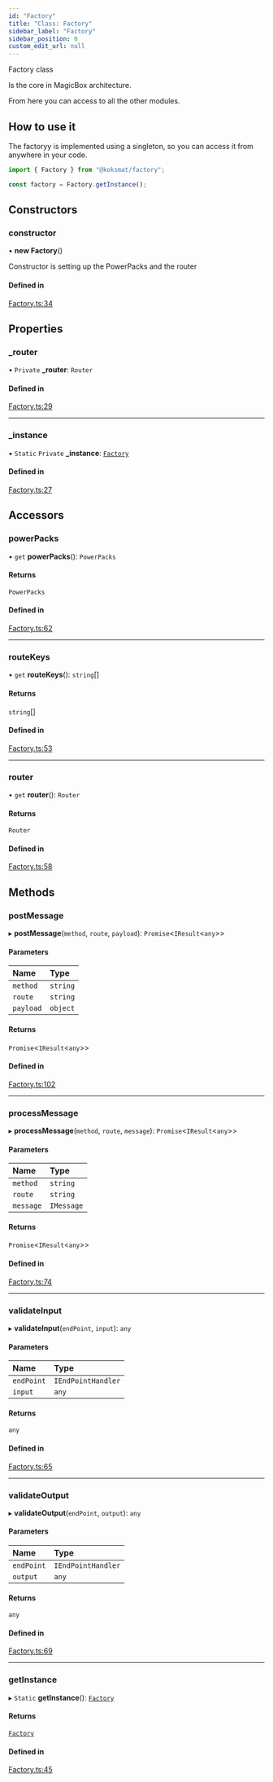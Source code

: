```yaml
---
id: "Factory"
title: "Class: Factory"
sidebar_label: "Factory"
sidebar_position: 0
custom_edit_url: null
---
```


Factory class

Is the core in MagicBox architecture.

From here you can access to all the other modules. 

## How to use it
The factoryy is implemented using a singleton, so you can access it from anywhere in your code.
```typescript
import { Factory } from "@koksmat/factory";

const factory = Factory.getInstance();

```

## Constructors

### constructor

• **new Factory**()

Constructor is setting up the PowerPacks and the router

#### Defined in

[Factory.ts:34](https://github.com/koksmat-com/magicbox/blob/b91d55f/businesslogic/factory/src/Factory.ts#L34)

## Properties

### \_router

• `Private` **\_router**: `Router`

#### Defined in

[Factory.ts:29](https://github.com/koksmat-com/magicbox/blob/b91d55f/businesslogic/factory/src/Factory.ts#L29)

___

### \_instance

▪ `Static` `Private` **\_instance**: [`Factory`](Factory.md)

#### Defined in

[Factory.ts:27](https://github.com/koksmat-com/magicbox/blob/b91d55f/businesslogic/factory/src/Factory.ts#L27)

## Accessors

### powerPacks

• `get` **powerPacks**(): `PowerPacks`

#### Returns

`PowerPacks`

#### Defined in

[Factory.ts:62](https://github.com/koksmat-com/magicbox/blob/b91d55f/businesslogic/factory/src/Factory.ts#L62)

___

### routeKeys

• `get` **routeKeys**(): `string`[]

#### Returns

`string`[]

#### Defined in

[Factory.ts:53](https://github.com/koksmat-com/magicbox/blob/b91d55f/businesslogic/factory/src/Factory.ts#L53)

___

### router

• `get` **router**(): `Router`

#### Returns

`Router`

#### Defined in

[Factory.ts:58](https://github.com/koksmat-com/magicbox/blob/b91d55f/businesslogic/factory/src/Factory.ts#L58)

## Methods

### postMessage

▸ **postMessage**(`method`, `route`, `payload`): `Promise`<`IResult`<`any`\>\>

#### Parameters

| Name | Type |
| :------ | :------ |
| `method` | `string` |
| `route` | `string` |
| `payload` | `object` |

#### Returns

`Promise`<`IResult`<`any`\>\>

#### Defined in

[Factory.ts:102](https://github.com/koksmat-com/magicbox/blob/b91d55f/businesslogic/factory/src/Factory.ts#L102)

___

### processMessage

▸ **processMessage**(`method`, `route`, `message`): `Promise`<`IResult`<`any`\>\>

#### Parameters

| Name | Type |
| :------ | :------ |
| `method` | `string` |
| `route` | `string` |
| `message` | `IMessage` |

#### Returns

`Promise`<`IResult`<`any`\>\>

#### Defined in

[Factory.ts:74](https://github.com/koksmat-com/magicbox/blob/b91d55f/businesslogic/factory/src/Factory.ts#L74)

___

### validateInput

▸ **validateInput**(`endPoint`, `input`): `any`

#### Parameters

| Name | Type |
| :------ | :------ |
| `endPoint` | `IEndPointHandler` |
| `input` | `any` |

#### Returns

`any`

#### Defined in

[Factory.ts:65](https://github.com/koksmat-com/magicbox/blob/b91d55f/businesslogic/factory/src/Factory.ts#L65)

___

### validateOutput

▸ **validateOutput**(`endPoint`, `output`): `any`

#### Parameters

| Name | Type |
| :------ | :------ |
| `endPoint` | `IEndPointHandler` |
| `output` | `any` |

#### Returns

`any`

#### Defined in

[Factory.ts:69](https://github.com/koksmat-com/magicbox/blob/b91d55f/businesslogic/factory/src/Factory.ts#L69)

___

### getInstance

▸ `Static` **getInstance**(): [`Factory`](Factory.md)

#### Returns

[`Factory`](Factory.md)

#### Defined in

[Factory.ts:45](https://github.com/koksmat-com/magicbox/blob/b91d55f/businesslogic/factory/src/Factory.ts#L45)
